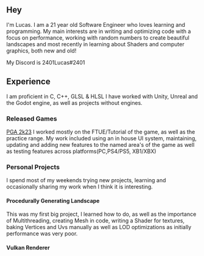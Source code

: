 ## Hey
I'm Lucas. I am a 21 year old Software Engineer who loves learning and programming. My main interests are in writing and optimizing code with a focus on performance, working with random numbers to create beautiful landscapes and most recently in learning about Shaders and computer graphics, both new and old!

My Discord is 2401Lucas#2401

## Experience
I am proficient in C, C++, GLSL & HLSL
I have worked with Unity, Unreal and the Godot engine, as well as projects without engines.

### Released Games
[PGA 2k23](https://www.metacritic.com/game/playstation-5/pga-tour-2k23)
I worked mostly on the FTUE/Tutorial of the game, as well as the practice range. My work included using an in house UI system, maintaining, updating and adding new features to the named area's of the game as well as testing features across platforms(PC,PS4/PS5, XB1/XBX) 

### Personal Projects
I spend most of my weekends trying new projects, learning and occasionally sharing my work when I think it is interesting.

####  Procedurally Generating Landscape
This was my first big project, I learned how to do, as well as the importance of Multithreading, creating Mesh in code, writing a Shader for textures, baking Vertices and Uvs manually as well as LOD optimizations as initially performance was very poor.   

#### Vulkan Renderer
